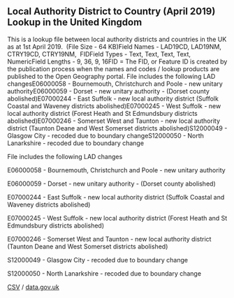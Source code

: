 ## Local Authority District to Country (April 2019) Lookup in the United Kingdom

This is a lookup file between local authority districts and countries in the UK as at 1st April 2019.  (File Size - 64 KB)Field Names - LAD19CD, LAD19NM, CTRY19CD, CTRY19NM,  FIDField Types - Text, Text, Text, Text, NumericField Lengths - 9, 36, 9, 16FID = The FID, or Feature
ID is created by the publication process when the
names and codes / lookup products are published to the Open Geography portal. File includes the
following LAD changesE06000058 - Bournemouth, Christchurch and Poole - new
unitary authorityE06000059 - Dorset - new unitary authority - (Dorset county
abolished)E07000244 - East Suffolk - new local authority district (Suffolk
Coastal and Waveney districts abolished)E07000245 - West Suffolk - new local
authority district (Forest Heath and St Edmundsbury districts
abolished)E07000246 - Somerset West and Taunton - new local authority district
(Taunton Deane and West Somerset districts abolished)S12000049 - Glasgow City -
recoded due to boundary changeS12000050 - North Lanarkshire - recoded due to
boundary change

File includes the
following LAD changes

E06000058 - Bournemouth, Christchurch and Poole - new
unitary authority

E06000059 - Dorset - new unitary authority - (Dorset county
abolished)

E07000244 - East Suffolk - new local authority district (Suffolk
Coastal and Waveney districts abolished)

E07000245 - West Suffolk - new local
authority district (Forest Heath and St Edmundsbury districts
abolished)

E07000246 - Somerset West and Taunton - new local authority district
(Taunton Deane and West Somerset districts abolished)

S12000049 - Glasgow City -
recoded due to boundary change

S12000050 - North Lanarkshire - recoded due to
boundary change

[CSV](../csv/053.csv) / [data.gov.uk](https://data.gov.uk/dataset/35c7e1c6-beab-433c-8d26-0d7b76b1a41d/local-authority-district-to-country-april-2019-lookup-in-the-united-kingdom)

